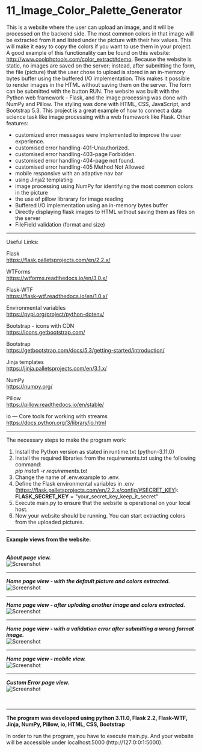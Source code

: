 # 11_Image_Color_Palette_Generator

This is a website where the user can upload an image, and it will be processed on the backend side. The most common colors in that image will be extracted from it and listed under the picture with their hex values. This will make it easy to copy the colors if you want to use them in your project. A good example of this functionality can be found on this website: http://www.coolphptools.com/color_extract#demo. Because the website is static, no images are saved on the server; instead, after submitting the form, the file (picture) that the user chose to upload is stored in an in-memory bytes buffer using the buffered I/O implementation. This makes it possible to render images in the HTML without saving them on the server. The form can be submitted with the button RUN. The website was built with the Python web framework - Flask, and the image processing was done with NumPy and Pillow. The styling was done with HTML, CSS, JavaScript, and Bootstrap 5.3. This project is a great example of how to connect a data science task like image processing with a web framework like Flask.
Other features:</br>
- customized error messages were implemented to improve the user experience.</br>
- customised error handling-401-Unauthorized.</br>
- customised error handling-403-page Forbidden.</br>
- customised error handling-404-page not found.</br>
- customised error handling-405 Method Not Allowed</br>
- mobile responsive with an adaptive nav bar</br>
- using Jinja2 templating</br>
- image processing using NumPy for identifying the most common colors in the picture</br>
- the use of pillow librarary for image reading</br>
- Buffered I/O implementation using an in-memory bytes buffer</br>
- Directly displaying flask images to HTML without saving them as files on the server</br>
- FileField validation (format and size)</br>

---

Useful Links:

Flask</br>
https://flask.palletsprojects.com/en/2.2.x/</br>

WTForms</br>
https://wtforms.readthedocs.io/en/3.0.x/</br>

Flask-WTF</br>
https://flask-wtf.readthedocs.io/en/1.0.x/</br>

Environmental variables</br>
https://pypi.org/project/python-dotenv/</br>

Bootstrap - icons with CDN</br>
https://icons.getbootstrap.com/</br>

Bootstrap</br>
https://getbootstrap.com/docs/5.3/getting-started/introduction/</br>

Jinja templates</br>
https://jinja.palletsprojects.com/en/3.1.x/</br>

NumPy</br>
https://numpy.org/</br>

Pillow</br>
https://pillow.readthedocs.io/en/stable/</br>

io — Core tools for working with streams</br>
https://docs.python.org/3/library/io.html</br>


---

The necessary steps to make the program work:</br>
1. Install the Python version as stated in runtime.txt (python-3.11.0)</br>
2. Install the required libraries from the requirements.txt using the following command: </br>
*pip install -r requirements.txt*</br>
3. Change the name of .env.example to .env.</br>
4. Define the Flask environmental variables in .env (https://flask.palletsprojects.com/en/2.2.x/config/#SECRET_KEY):</br>
**FLASK_SECRET_KEY** = "your_secret_key_keep_it_secret"</br>
5. Execute main.py to ensure that the website is operational on your local host.</br>
6. Now your website should be running. You can start extracting colors from the uploaded pictures.</br>

---


**Example views from the website:**</br>
</br>

***About page view.***</br>
![Screenshot](docs/img/01_img.png)</br>

---


***Home page view - with the default picture and colors extracted.***</br>
![Screenshot](docs/img/02_img.png)</br>

---


***Home page view - after uploding another image and colors extracted.***</br>
![Screenshot](docs/img/03_img.png)</br>

---


***Home page view - with a validation error after submitting a wrong format image.***</br>
![Screenshot](docs/img/04_img.png)</br>

---


***Home page view - mobile view.***</br>
![Screenshot](docs/img/05_img.png)</br>

---


***Custom Error page view.***</br>
![Screenshot](docs/img/06_img.png)</br>


</br>

---

**The program was developed using python 3.11.0, Flask 2.2, Flask-WTF, Jinja, NumPy, Pillow, io, HTML, CSS, Bootstrap**

In order to run the program, you have to execute main.py.
And your website will be accessible under localhost:5000 (http://127:0:0:1:5000).

